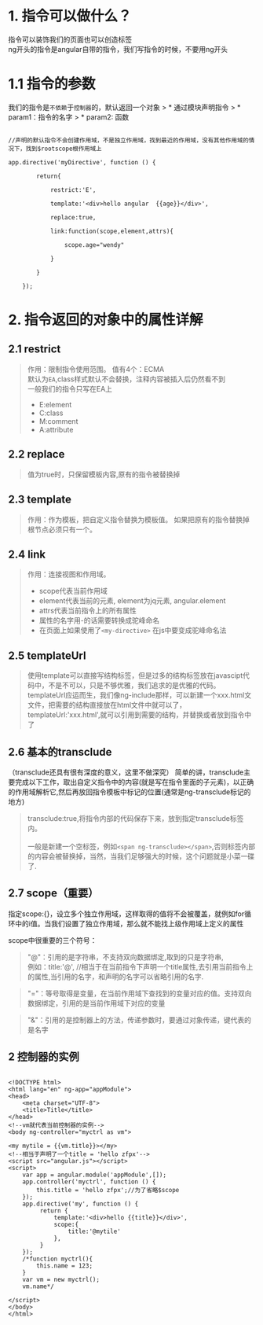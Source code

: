

# 1. 指令可以做什么？
指令可以装饰我们的页面也可以创造标签<br>
ng开头的指令是angular自带的指令，我们写指令的时候，不要用ng开头

# 1.1 指令的参数

 我们的指令是`不依赖`于`控制器`的，默认返回一个对象
    > * 通过模块声明指令
    > * param1：指令的名字
    > * param2: 函数
```

//声明的默认指令不会创建作用域，不是独立作用域，找到最近的作用域，没有其他作用域的情况下，找到$rootscope根作用域上 

app.directive('myDirective', function () {

        return{
        
            restrict:'E',
            
            template:'<div>hello angular  {{age}}</div>',
            
            replace:true,
            
            link:function(scope,element,attrs){
            
                scope.age="wendy"
                
            }
            
        }
        
    });   
```

# 2. 指令返回的对象中的属性详解
 
## 2.1 restrict
 > 作用：限制指令使用范围。
 > 值有4个：ECMA<br>
   默认为`EA`,class样式默认不会替换，注释内容被插入后仍然看不到<br>
   一般我们的指令只写在EA上
   > * E:element
   > * C:class
   > * M:comment
   > * A:attribute
   
## 2.2 replace
  > 值为true时，只保留模板内容,原有的指令被替换掉 
   
## 2.3 template

> 作用：作为模板，把自定义指令替换为模板值。
 如果把原有的指令替换掉 根节点必须只有一个。

## 2.4 link

> 作用：连接视图和作用域。
> * scope代表当前作用域
> * element代表当前的元素, element为jq元素, angular.element
> * attrs代表当前指令上的所有属性
> * 属性的名字用-的话需要转换成驼峰命名
> * 在页面上如果使用了`<my-directive>` 在js中要变成驼峰命名法

## 2.5 templateUrl

> 使用template可以直接写结构标签，但是过多的结构标签放在javascipt代码中，不是不可以，只是不够优雅，我们追求的是优雅的代码。<br>
  templateUrl应运而生，我们像ng-include那样，可以新建一个xxx.html文文件，把需要的结构直接放在html文件中就可以了，templateUrl:'xxx.html',就可以引用到需要的结构，并替换或者放到指令中了
  
## 2.6 基本的transclude
（transclude还具有很有深度的意义，这里不做深究）
简单的讲，transclude主要完成以下工作，取出自定义指令中的内容(就是写在指令里面的子元素)，以正确的作用域解析它,然后再放回指令模板中标记的位置(通常是ng-transclude标记的地方)
> transclude:true,将指令内部的代码保存下来，放到指定transclude标签内。<br><br>
一般是新建一个空标签，例如`<span ng-transclude></span>`,否则标签内部的内容会被替换掉，当然，当我们足够强大的时候，这个问题就是小菜一碟了.

## 2.7 scope（重要）

指定scope:{}，设立多个独立作用域，这样取得的值将不会被覆盖，就例如for循环中的i值。当我们设置了独立作用域，那么就不能找上级作用域上定义的属性

scope中很重要的三个符号：

>"@"：引用的是字符串，不支持双向数据绑定,取到的只是字符串,<br>
例如：title:'@', //相当于在当前指令下声明一个title属性,去引用当前指令上的属性,当引用的名字，和声明的名字可以省略引用的名字.<br>


>"="：等号取得是变量，在当前作用域下查找到的变量对应的值。支持双向数据绑定，引用的是当前作用域下对应的变量

>"&"：引用的是控制器上的方法，传递参数时，要通过对象传递，键代表的是名字

## 2 控制器的实例
```

<!DOCTYPE html>
<html lang="en" ng-app="appModule">
<head>
    <meta charset="UTF-8">
    <title>Title</title>
</head>
<!--vm就代表当前控制器的实例-->
<body ng-controller="myctrl as vm">

<my mytile = {{vm.title}}></my>
<!--相当于声明了一个title = 'hello zfpx'-->
<script src="angular.js"></script>
<script>
    var app = angular.module('appModule',[]);
    app.controller('myctrl', function () {
        this.title = 'hello zfpx';//为了省略$scope
    });
    app.directive('my', function () {
         return {
             template:'<div>hello {{title}}</div>',
             scope:{
                 title:'@mytile'
             },
         }
    });
    /*function myctrl(){
        this.name = 123;
    }
    var vm = new myctrl();
    vm.name*/

</script>
</body>
</html>


```